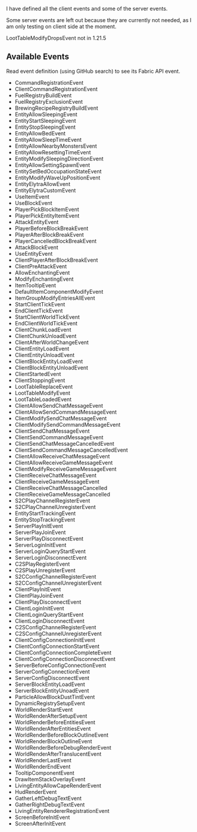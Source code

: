 I have defined all the client events and some of the server events.

Some server events are left out because they are currently not needed, as I am only testing on client side at the moment.

LootTableModifyDropsEvent not in 1.21.5

## Available Events

Read event definition (using GitHub search) to see its Fabric API event.

<!--begin:event-list-->
- CommandRegistrationEvent
- ClientCommandRegistrationEvent
- FuelRegistryBuildEvent
- FuelRegistryExclusionEvent
- BrewingRecipeRegistryBuildEvent
- EntityAllowSleepingEvent
- EntityStartSleepingEvent
- EntityStopSleepingEvent
- EntityAllowBedEvent
- EntityAllowSleepTimeEvent
- EntityAllowNearbyMonstersEvent
- EntityAllowResettingTimeEvent
- EntityModifySleepingDirectionEvent
- EntityAllowSettingSpawnEvent
- EntitySetBedOccupationStateEvent
- EntityModifyWaveUpPositionEvent
- EntityElytraAllowEvent
- EntityElytraCustomEvent
- UseItemEvent
- UseBlockEvent
- PlayerPickBlockItemEvent
- PlayerPickEntityItemEvent
- AttackEntityEvent
- PlayerBeforeBlockBreakEvent
- PlayerAfterBlockBreakEvent
- PlayerCancelledBlockBreakEvent
- AttackBlockEvent
- UseEntityEvent
- ClientPlayerAfterBlockBreakEvent
- ClientPreAttackEvent
- AllowEnchantingEvent
- ModifyEnchantingEvent
- ItemTooltipEvent
- DefaultItemComponentModifyEvent
- ItemGroupModifyEntriesAllEvent
- StartClientTickEvent
- EndClientTickEvent
- StartClientWorldTickEvent
- EndClientWorldTickEvent
- ClientChunkLoadEvent
- ClientChunkUnloadEvent
- ClientAfterWorldChangeEvent
- ClientEntityLoadEvent
- ClientEntityUnloadEvent
- ClientBlockEntityLoadEvent
- ClientBlockEntityUnloadEvent
- ClientStartedEvent
- ClientStoppingEvent
- LootTableReplaceEvent
- LootTableModifyEvent
- LootTableLoadedEvent
- ClientAllowSendChatMessageEvent
- ClientAllowSendCommandMessageEvent
- ClientModifySendChatMessageEvent
- ClientModifySendCommandMessageEvent
- ClientSendChatMessageEvent
- ClientSendCommandMessageEvent
- ClientSendChatMessageCancelledEvent
- ClientSendCommandMessageCancelledEvent
- ClientAllowReceiveChatMessageEvent
- ClientAllowReceiveGameMessageEvent
- ClientModifyReceiveGameMessageEvent
- ClientReceiveChatMessageEvent
- ClientReceiveGameMessageEvent
- ClientReceiveChatMessageCancelled
- ClientReceiveGameMessageCancelled
- S2CPlayChannelRegisterEvent
- S2CPlayChannelUnregisterEvent
- EntityStartTrackingEvent
- EntityStopTrackingEvent
- ServerPlayInitEvent
- ServerPlayJoinEvent
- ServerPlayDisconnectEvent
- ServerLoginInitEvent
- ServerLoginQueryStartEvent
- ServerLoginDisconnectEvent
- C2SPlayRegisterEvent
- C2SPlayUnregisterEvent
- S2CConfigChannelRegisterEvent
- S2CConfigChannelUnregisterEvent
- ClientPlayInitEvent
- ClientPlayJoinEvent
- ClientPlayDisconnectEvent
- ClientLoginInitEvent
- ClientLoginQueryStartEvent
- ClientLoginDisconnectEvent
- C2SConfigChannelRegisterEvent
- C2SConfigChannelUnregisterEvent
- ClientConfigConnectionInitEvent
- ClientConfigConnectionStartEvent
- ClientConfigConnectionCompleteEvent
- ClientConfigConnectionDisconnectEvent
- ServerBeforeConfigConnectionEvent
- ServerConfigConnectionEvent
- ServerConfigDisconnectEvent
- ServerBlockEntityLoadEvent
- ServerBlockEntityUnoadEvent
- ParticleAllowBlockDustTintEvent
- DynamicRegistrySetupEvent
- WorldRenderStartEvent
- WorldRenderAfterSetupEvent
- WorldRenderBeforeEntitiesEvent
- WorldRenderAfterEntitiesEvent
- WorldRenderBeforeBlockOutlineEvent
- WorldRenderBlockOutlineEvent
- WorldRenderBeforeDebugRenderEvent
- WorldRenderAfterTranslucentEvent
- WorldRenderLastEvent
- WorldRenderEndEvent
- TooltipComponentEvent
- DrawItemStackOverlayEvent
- LivingEntityAllowCapeRenderEvent
- HudRenderEvent
- GatherLeftDebugTextEvent
- GatherRightDebugTextEvent
- LivingEntityRendererRegistrationEvent
- ScreenBeforeInitEvent
- ScreenAfterInitEvent
<!--end:event-list-->
